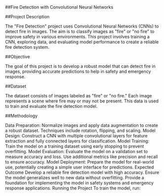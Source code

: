 ##Fire Detection with Convolutional Neural Networks

##Project Description

The "Fire Detection" project uses Convolutional Neural Networks (CNNs) to detect fire in images. The aim is to classify images as "fire" or "no fire" to improve safety in various environments. This project involves training a CNN, exploring data, and evaluating model performance to create a reliable fire detection system.

##Objective

The goal of this project is to develop a robust model that can detect fire in images, providing accurate predictions to help in safety and emergency response.

##Dataset

The dataset consists of images labeled as "fire" or "no fire." Each image represents a scene where fire may or may not be present. This data is used to train and evaluate the fire detection model.

##Methodology

Data Preparation: Normalize images and apply data augmentation to create a robust dataset. Techniques include rotation, flipping, and scaling.
Model Design: Construct a CNN with multiple convolutional layers for feature extraction and fully connected layers for classification.
Model Training: Train the model on a training dataset using early stopping to prevent overfitting.
Model Evaluation: Evaluate the model on a validation set to measure accuracy and loss. Use additional metrics like precision and recall to ensure accuracy.
Model Deployment: Prepare the model for real-world use, potentially creating a simple user interface for predictions.
Expected Outcome
Develop a reliable fire detection model with high accuracy.
Ensure the model generalizes well to new data without overfitting.
Provide a foundation for implementing the model in safety systems and emergency response applications.
Running the Project
To train the model, run:



